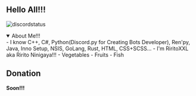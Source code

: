 ## Hello All!!!

![discordstatus](https://discord.c99.nl/widget/theme-2/866038132079198240.png)

  <details open>
<summary>About Me!!!</summary>
-  I know С++, C#, Python(Discord.py for Creating Bots Developer), Ren'py, Java, Inno Setup, NSIS, GoLang, Rust, HTML, CSS+SCSS...
- I'm RiritoXXL aka Ririto Ninigaya!!!
- Vegetables
- Fruits
- Fish

</details>

## Donation

**Soon!!!**
